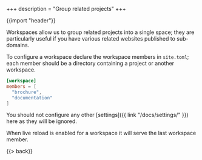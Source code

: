 +++
description = "Group related projects"
+++

{{import "header"}}

Workspaces allow us to group related projects into a single space; they are particularly useful if you have various related websites published to sub-domains.

To configure a workspace declare the workspace members in `site.toml`; each member should be a directory containing a project or another workspace.

```toml
[workspace]
members = [
  "brochure",
  "documentation"
]
```

You should not configure any other [settings]({{ link "/docs/settings/" }}) here as they will be ignored.

When live reload is enabled for a workspace it will serve the last workspace member.

{{> back}}
